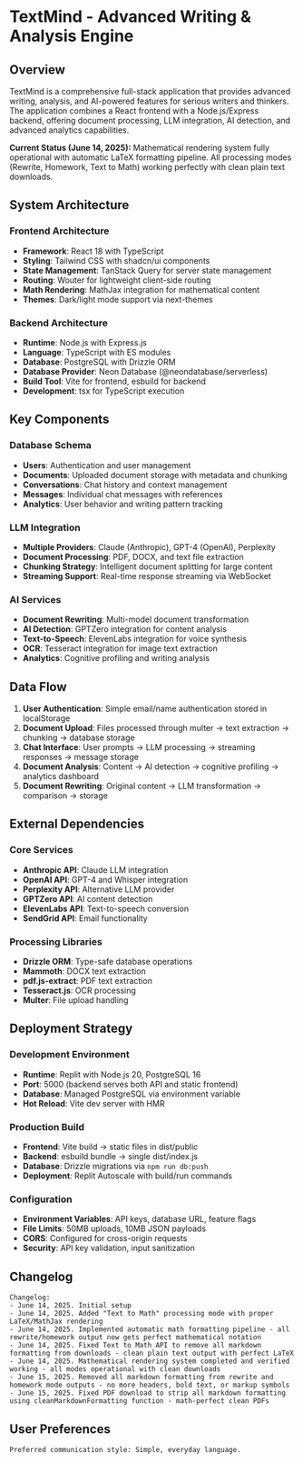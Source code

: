 # TextMind - Advanced Writing & Analysis Engine

## Overview

TextMind is a comprehensive full-stack application that provides advanced writing, analysis, and AI-powered features for serious writers and thinkers. The application combines a React frontend with a Node.js/Express backend, offering document processing, LLM integration, AI detection, and advanced analytics capabilities.

**Current Status (June 14, 2025):** Mathematical rendering system fully operational with automatic LaTeX formatting pipeline. All processing modes (Rewrite, Homework, Text to Math) working perfectly with clean plain text downloads.

## System Architecture

### Frontend Architecture
- **Framework**: React 18 with TypeScript
- **Styling**: Tailwind CSS with shadcn/ui components
- **State Management**: TanStack Query for server state management
- **Routing**: Wouter for lightweight client-side routing
- **Math Rendering**: MathJax integration for mathematical content
- **Themes**: Dark/light mode support via next-themes

### Backend Architecture
- **Runtime**: Node.js with Express.js
- **Language**: TypeScript with ES modules
- **Database**: PostgreSQL with Drizzle ORM
- **Database Provider**: Neon Database (@neondatabase/serverless)
- **Build Tool**: Vite for frontend, esbuild for backend
- **Development**: tsx for TypeScript execution

## Key Components

### Database Schema
- **Users**: Authentication and user management
- **Documents**: Uploaded document storage with metadata and chunking
- **Conversations**: Chat history and context management
- **Messages**: Individual chat messages with references
- **Analytics**: User behavior and writing pattern tracking

### LLM Integration
- **Multiple Providers**: Claude (Anthropic), GPT-4 (OpenAI), Perplexity
- **Document Processing**: PDF, DOCX, and text file extraction
- **Chunking Strategy**: Intelligent document splitting for large content
- **Streaming Support**: Real-time response streaming via WebSocket

### AI Services
- **Document Rewriting**: Multi-model document transformation
- **AI Detection**: GPTZero integration for content analysis
- **Text-to-Speech**: ElevenLabs integration for voice synthesis
- **OCR**: Tesseract integration for image text extraction
- **Analytics**: Cognitive profiling and writing analysis

## Data Flow

1. **User Authentication**: Simple email/name authentication stored in localStorage
2. **Document Upload**: Files processed through multer → text extraction → chunking → database storage
3. **Chat Interface**: User prompts → LLM processing → streaming responses → message storage
4. **Document Analysis**: Content → AI detection → cognitive profiling → analytics dashboard
5. **Document Rewriting**: Original content → LLM transformation → comparison → storage

## External Dependencies

### Core Services
- **Anthropic API**: Claude LLM integration
- **OpenAI API**: GPT-4 and Whisper integration
- **Perplexity API**: Alternative LLM provider
- **GPTZero API**: AI content detection
- **ElevenLabs API**: Text-to-speech conversion
- **SendGrid API**: Email functionality

### Processing Libraries
- **Drizzle ORM**: Type-safe database operations
- **Mammoth**: DOCX text extraction
- **pdf.js-extract**: PDF text extraction
- **Tesseract.js**: OCR processing
- **Multer**: File upload handling

## Deployment Strategy

### Development Environment
- **Runtime**: Replit with Node.js 20, PostgreSQL 16
- **Port**: 5000 (backend serves both API and static frontend)
- **Database**: Managed PostgreSQL via environment variable
- **Hot Reload**: Vite dev server with HMR

### Production Build
- **Frontend**: Vite build → static files in dist/public
- **Backend**: esbuild bundle → single dist/index.js
- **Database**: Drizzle migrations via `npm run db:push`
- **Deployment**: Replit Autoscale with build/run commands

### Configuration
- **Environment Variables**: API keys, database URL, feature flags
- **File Limits**: 50MB uploads, 10MB JSON payloads
- **CORS**: Configured for cross-origin requests
- **Security**: API key validation, input sanitization

## Changelog

```
Changelog:
- June 14, 2025. Initial setup
- June 14, 2025. Added "Text to Math" processing mode with proper LaTeX/MathJax rendering
- June 14, 2025. Implemented automatic math formatting pipeline - all rewrite/homework output now gets perfect mathematical notation
- June 14, 2025. Fixed Text to Math API to remove all markdown formatting from downloads - clean plain text output with perfect LaTeX
- June 14, 2025. Mathematical rendering system completed and verified working - all modes operational with clean downloads
- June 15, 2025. Removed all markdown formatting from rewrite and homework mode outputs - no more headers, bold text, or markup symbols
- June 15, 2025. Fixed PDF download to strip all markdown formatting using cleanMarkdownFormatting function - math-perfect clean PDFs
```

## User Preferences

```
Preferred communication style: Simple, everyday language.
```